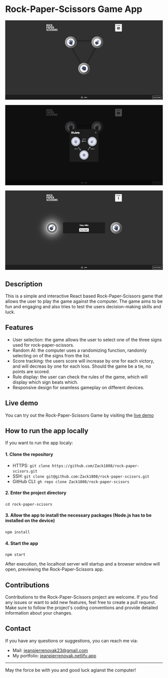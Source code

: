 # Rock-Paper-Scissors Game App

<p align="center"><img src="./public/rock_paper_scissors_preveiw_1.png" alt="Preview of the Rock-Paper-Scissors app: Selection" /></p>
<p align="center"><img src="./public/rock_paper_scissors_preveiw_2.png" alt="Preview of the Rock-Paper-Scissors app: Rules" /></p>
<p align="center"><img src="./public/rock_paper_scissors_preveiw_3.png" alt="Preview of the Rock-Paper-Scissors app: Gameplay" /></p>

## Description

This is a simple and interactive React based Rock-Paper-Scissors game that allows the user to play the game against the computer. The game aims to be fun and engaging and also tries to test the users decision-making skills and luck.

## Features

- User selection: the game allows the user to select one of the three signs used for rock-paper-scissors.
- Random AI: the computer uses a randomizing function, randomly selecting on of the signs from the list.
- Score tracking: the users score will increase by one for each victory, and will decreas by one for each loss. Should the game be a tie, no points are scored.
- Rule display: the user can check the rules of the game, which will display which sign beats which.
- Responsive design for seamless gameplay on different devices.

## Live demo

You can try out the Rock-Paper-Scissors Game by visiting the [live demo](https://zack1808.github.io/rock-paper-scisors/)

## How to run the app locally

If you want to run the app localy:

#### 1. Clone the repository

- HTTPS: `git clone https://github.com/Zack1808/rock-paper-scisors.git`
- SSH: `git clone git@github.com:Zack1808/rock-paper-scisors.git`
- GitHub CLI: `gh repo clone Zack1808/rock-paper-scisors`

#### 2. Enter the project directory

`cd rock-paper-scisors`

#### 3. Allow the app to install the necessary packages (Node.js has to be installed on the device)

`npm install`

#### 4. Start the app

`npm start`

After execution, the localhost server will startup and a browser window will open, previewing the Rock-Paper-Scissors app.

## Contributions

Contributions to the Rock-Paper-Scissors project are welcome. If you find any issues or want to add new features, feel free to create a pull request. Make sure to follow the project's coding conventions and provide detailed information about your changes.

## Contact

If you have any questions or suggestions, you can reach me via:

- Mail: jeanpierrenovak23@gmail.com
- My portfolio: [jeanpierrenovak.netlify.app](https://jeanpierrenovak.netlify.app)

---

May the force be with you and good luck agianst the computer!
